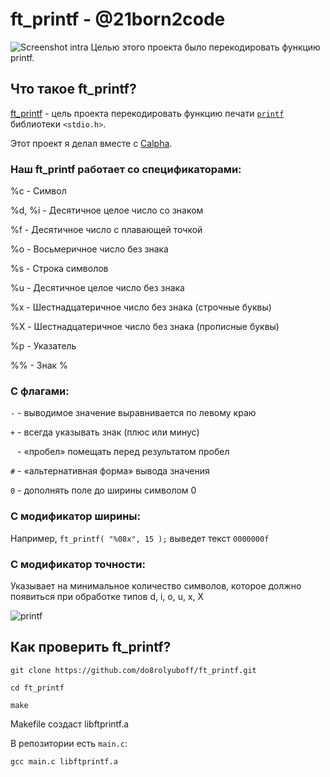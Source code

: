 # ft_printf - @21born2code
![Screenshot intra](https://github.com/do8rolyuboff/ft_printf/blob/master/others/screenshot.png)
Целью этого проекта было перекодировать функцию printf.
## Что такое ft_printf?
[ft_printf](https://github.com/do8rolyuboff/ft_printf/blob/master/others/ft_printf.pdf) - цель проекта перекодировать функцию печати [`printf`](https://ru.wikipedia.org/wiki/Printf) библиотеки `<stdio.h>`.

Этот проект я делал вместе с [Calpha](https://github.com/semenpindak).

### Наш ft_printf работает со спецификаторами:
%c - Символ

%d, %i - Десятичное целое число со знаком

%f - Десятичное число с плавающей точкой

%o - Восьмеричное число без знака

%s - Строка символов

%u - Десятичное целое число без знака

%x - Шестнадцатеричное число без знака (строчные буквы)

%X - Шестнадцатеричное число без знака (прописные буквы)

%р - Указатель

%% - Знак %

### С флагами:
`-`	-	выводимое значение выравнивается по левому краю

`+`	-	всегда указывать знак (плюс или минус)

` `	- «пробел» помещать перед результатом пробел

`#` - «альтернативная форма» вывода значения

`0`	- дополнять поле до ширины символом 0

### С модификатор ширины:
Например, `ft_printf( "%08x", 15 );` выведет текст `0000000f`

### С модификатор точности:
Указывает на минимальное количество символов, которое должно появиться при обработке типов d, i, o, u, x, X

![printf](https://github.com/do8rolyuboff/ft_printf/blob/master/others/printf.png)

## Как проверить ft_printf?
`git clone https://github.com/do8rolyuboff/ft_printf.git`

`cd ft_printf`

`make`

Makefile создаст libftprintf.a

В репозитории есть `main.c`:

`gcc main.c libftprintf.a` 

